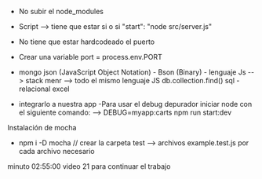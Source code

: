- No subir el node_modules
- Script --> tiene que estar si o si  "start": "node src/server.js"
- No tiene que estar hardcodeado el puerto
- Crear una variable port = process.env.PORT
- mongo json (JavaScript Object Notation) - Bson (Binary) - lenguaje Js --> stack menr --> todo el mismo lenguaje JS
db.collection.find() sql - relacional excel

- integrarlo a nuestra app
-Para usar el debug depurador iniciar node con el siguiente comando: 
--> DEBUG=myapp:carts npm run start:dev

Instalación de mocha
- npm i -D mocha
// crear la carpeta test --> archivos example.test.js por cada archivo necesario

minuto 02:55:00 video 21 para continuar el trabajo
